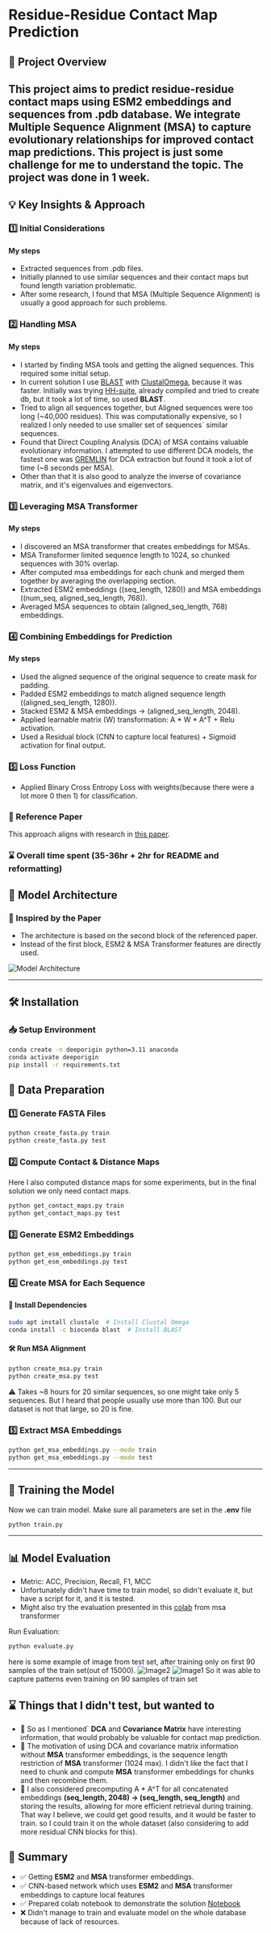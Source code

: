 # Residue-Residue Contact Map Prediction

## 📌 Project Overview
This project aims to predict residue-residue contact maps using 
ESM2 embeddings and sequences from .pdb database. 
We integrate Multiple Sequence Alignment (MSA)
to capture evolutionary relationships for improved contact map predictions.
This project is just some challenge for me to understand the topic. The project was done in 1 week.
---

## 💡 Key Insights & Approach 

### 1️⃣ Initial Considerations

#### My steps
- Extracted sequences from .pdb files.
- Initially planned to use similar sequences and their contact maps but found length variation problematic.
- After some research, I found that MSA (Multiple Sequence Alignment) is usually a good approach for such problems.

### 2️⃣ Handling MSA

#### My steps
- I started by finding MSA tools and getting the aligned sequences. This required some initial setup.
- In current solution I use [BLAST](https://en.wikipedia.org/wiki/BLAST_(biotechnology)) with [ClustalOmega](https://github.com/GSLBiotech/clustal-omega), because it was faster.
Initially was trying [HH-suite](https://github.com/soedinglab/hh-suite), already compiled and tried to create db, but it took a lot of time, so used **BLAST**.
- Tried to align all sequences together, but Aligned sequences were too long (~40,000 residues).  This was computationally expensive, so I realized I only needed to use smaller set of sequences` similar sequences.
- Found that Direct Coupling Analysis (DCA) of MSA contains valuable evolutionary information. I attempted to use different DCA models, the fastest one was [GREMLIN](https://github.com/sokrypton/GREMLIN_CPP) for DCA extraction but found it took a lot of time (~8 seconds per MSA).
- Other than that it is also good to analyze the inverse of covariance matrix, and it's eigenvalues and eigenvectors.

### 3️⃣ Leveraging MSA Transformer

#### My steps
- I discovered an MSA transformer that creates embeddings for MSAs.
- MSA Transformer limited sequence length to 1024, so chunked sequences with 30% overlap.
- After computed msa embeddings for each chunk and merged them together by averaging the overlapping section.
- Extracted ESM2 embeddings ((seq_length, 1280)) and MSA embeddings ((num_seq, aligned_seq_length, 768)).
- Averaged MSA sequences to obtain (aligned_seq_length, 768) embeddings.

### 4️⃣ Combining Embeddings for Prediction

#### My steps
- Used the aligned sequence of the original sequence to create mask for padding.
- Padded ESM2 embeddings to match aligned sequence length ((aligned_seq_length, 1280)).
- Stacked ESM2 & MSA embeddings → (aligned_seq_length, 2048).
- Applied learnable matrix (W) transformation: A * W * A^T + Relu activation.
- Used a Residual block (CNN to capture local features) + Sigmoid activation for final output.


### 5️⃣ Loss Function
- Applied Binary Cross Entropy Loss with weights(because there were a lot more 0 then 1) for classification.

### 📜 Reference Paper
This approach aligns with research in [this paper](https://arxiv.org/pdf/2102.01620).

### ⌛️ Overall time spent (35-36hr + 2hr for README and reformatting)


## 🧩 Model Architecture

### 🔹 Inspired by the Paper
- The architecture is based on the second block of the referenced paper.
- Instead of the first block, ESM2 & MSA Transformer features are directly used.

![Model Architecture](images/network.png)

---

## 🛠 Installation

### 📥 Setup Environment
```sh
conda create -n deeporigin python=3.11 anaconda
conda activate deeporigin
pip install -r requirements.txt
```

## 📂 Data Preparation

### 1️⃣ Generate FASTA Files
```sh
python create_fasta.py train
python create_fasta.py test
```
### 2️⃣ Compute Contact & Distance Maps
Here I also computed distance maps for some experiments,
but in the final solution we only need contact maps.
```sh
python get_contact_maps.py train
python get_contact_maps.py test
```
### 3️⃣ Generate ESM2 Embeddings
```sh
python get_esm_embeddings.py train
python get_esm_embeddings.py test
```
### 4️⃣ Create MSA for Each Sequence

#### 🔧 Install Dependencies
```sh
sudo apt install clustalo  # Install Clustal Omega
conda install -c bioconda blast  # Install BLAST
```
#### 🛠 Run MSA Alignment
```sh
python create_msa.py train
python create_msa.py test
```
⚠️ Takes ~8 hours for 20 similar sequences, so one might take only 5 sequences.
But I heard that people usually use more than 100. But our dataset is not that large, so 20 is fine. 

### 5️⃣ Extract MSA Embeddings
```sh
python get_msa_embeddings.py --mode train
python get_msa_embeddings.py --mode test
```

---

## 🚀 Training the Model
Now we can train model. Make sure all parameters are set in the **.env** file
```sh
python train.py
```

---

## 📊 Model Evaluation

- Metric: ACC, Precision, Recall, F1, MCC 
- Unfortunately didn't have time to train model, so didn't evaluate it,
but have a script for it, and it is tested.
- Might also try the evaluation presented in this [colab](https://colab.research.google.com/github/facebookresearch/esm/blob/main/examples/contact_prediction.ipynb#scrollTo=c7T9xWTXeIaR) from msa transformer

Run Evaluation:
```sh
python evaluate.py
```
here is some example of image from test set, after training only on first 90 samples of the train set(out of 15000).
![Image2](images/im_res2.png)
![Image1](images/im_res1.png)
So it was able to capture patterns even training on 90 samples of train set


## ⌛️ Things that I didn't test, but wanted to

- 🤔 So as I mentioned` **DCA** and **Covariance Matrix** have interesting information, that would probably be valuable for contact map prediction.
- 🤔 The motivation of using DCA and covariance matrix information without **MSA** transformer embeddings, is the sequence length restriction of **MSA** transformer (1024 max).
I didn't like the fact that I need to chunk and compute **MSA** transformer embeddings for chunks and then recombine them.
- 🤔 I also considered precomputing A * A^T for all concatenated embeddings **(seq_length, 2048) → (seq_length, seq_length)** and storing the results, allowing
for more efficient retrieval during training. That way I believe, we could get good results, and it  would be faster to train.
so I could train it on the whole dataset (also considering to add more residual CNN blocks for this).

## 📌 Summary

- ✅ Getting **ESM2** and **MSA** transformer embeddings.
- ✅ CNN-based network which uses **ESM2** and **MSA** transformer embeddings to capture local features
- ✅ Prepared colab notebook to demonstrate the solution [Notebook](notebooks/Training.ipynb)
- ❌ Didn't manage to train and evaluate model on the whole database because of lack of resources.